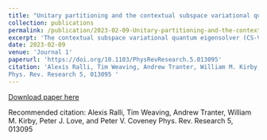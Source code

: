 ```yaml
---
title: "Unitary partitioning and the contextual subspace variational quantum eigensolver"
collection: publications
permalink: /publication/2023-02-09-Unitary-partitioning-and-the-contextual-subspace-variational-quantum eigensolver
excerpt: 'The contextual subspace variational quantum eigensolver (CS-VQE) is a hybrid quantum-classical algorithm that approximates the ground-state energy of a given qubit Hamiltonian. It achieves this by separating the Hamiltonian into contextual and noncontextual parts. The ground-state energy is approximated by classically solving the noncontextual problem, followed by solving the contextual problem using VQE, constrained by the noncontextual solution. In general, computation of the contextual correction needs fewer qubits and measurements compared with solving the full Hamiltonian via traditional VQE. We simulate CS-VQE on different tapered molecular Hamiltonians and apply the unitary partitioning measurement reduction strategy to further reduce the number of measurements required to obtain the contextual correction. Our results indicate that CS-VQE combined with measurement reduction is a promising approach to allow feasible eigenvalue computations on noisy intermediate-scale quantum devices. We also provide a modification to the CS-VQE algorithm; the CS-VQE algorithm previously could cause an exponential increase in Hamiltonian terms but with this modification now at worst will scale quadratically.  '
date: 2023-02-09
venue: 'Journal 1'
paperurl: 'https://doi.org/10.1103/PhysRevResearch.5.013095'
citation: 'Alexis Ralli, Tim Weaving, Andrew Tranter, William M. Kirby, Peter J. Love, and Peter V. Coveney
Phys. Rev. Research 5, 013095 '
---
```

[Download paper here](https://doi.org/10.1103/PhysRevResearch.5.013095)

Recommended citation: Alexis Ralli, Tim Weaving, Andrew Tranter, William M. Kirby, Peter J. Love, and Peter V. Coveney Phys. Rev. Research 5, 013095 
